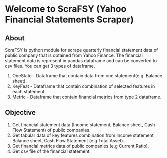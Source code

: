 # Welcome to ScraFSY (Yahoo Financial Statements Scraper)
## About
ScraFSY is python module for scrape quarterly financial statement data of public company that is obtained from Yahoo Finance. The financial statement data is represent in pandas dataframe and can be converted to csv files. You can get 3 types of dataframe. 

1. OneState - Dataframe that contain data from one statement(e.g. Balance sheet).
2. KeyFeat - Dataframe that contain combination of selected features in each statement.
3. Metric - Dataframe that contain financial metrics from type 2 dataframe.


## Objective

1. Get financial statement data (Income statement, Balance sheet, Cash Flow Statement) of public companies.
2. Get tabular data of key features combination from Income statement, Balance sheet, Cash Flow Statement (e.g Total Asset).
3. Get financial metrics data of public companies (e.g Current Ratio).
4. Get csv file of the financial statement.